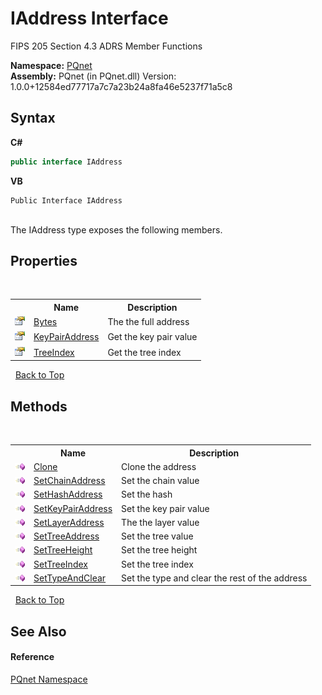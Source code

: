 # IAddress Interface
 

FIPS 205 Section 4.3 ADRS Member Functions

**Namespace:**&nbsp;<a href="fc4f881f-e121-9cf0-ed49-65bf6b5a005d.md">PQnet</a><br />**Assembly:**&nbsp;PQnet (in PQnet.dll) Version: 1.0.0+12584ed77717a7c7a23b24a8fa46e5237f71a5c8

## Syntax

**C#**<br />
``` C#
public interface IAddress
```

**VB**<br />
``` VB
Public Interface IAddress
```

<br />
The IAddress type exposes the following members.


## Properties
&nbsp;<table><tr><th></th><th>Name</th><th>Description</th></tr><tr><td>![Public property](media/pubproperty.gif "Public property")</td><td><a href="e7aa1559-da8a-1755-0b33-52a106b30462.md">Bytes</a></td><td>
The the full address</td></tr><tr><td>![Public property](media/pubproperty.gif "Public property")</td><td><a href="3536fbeb-72e8-a209-eca6-1fd0f12ab7e6.md">KeyPairAddress</a></td><td>
Get the key pair value</td></tr><tr><td>![Public property](media/pubproperty.gif "Public property")</td><td><a href="f3a78c11-4ff3-5a0e-1691-518b377263e7.md">TreeIndex</a></td><td>
Get the tree index</td></tr></table>&nbsp;
<a href="#iaddress-interface">Back to Top</a>

## Methods
&nbsp;<table><tr><th></th><th>Name</th><th>Description</th></tr><tr><td>![Public method](media/pubmethod.gif "Public method")</td><td><a href="7b933ce9-2c86-f22a-0436-c0e2f514c92a.md">Clone</a></td><td>
Clone the address</td></tr><tr><td>![Public method](media/pubmethod.gif "Public method")</td><td><a href="a82227d9-4c97-3ec1-c154-b68493e4151f.md">SetChainAddress</a></td><td>
Set the chain value</td></tr><tr><td>![Public method](media/pubmethod.gif "Public method")</td><td><a href="01603d2f-e220-2978-a0b3-0f11e122061f.md">SetHashAddress</a></td><td>
Set the hash</td></tr><tr><td>![Public method](media/pubmethod.gif "Public method")</td><td><a href="bc7d06f2-5dcc-d03a-3a98-c6dfa7b53f0a.md">SetKeyPairAddress</a></td><td>
Set the key pair value</td></tr><tr><td>![Public method](media/pubmethod.gif "Public method")</td><td><a href="80707384-05cc-e993-a47b-813b3f9c05fa.md">SetLayerAddress</a></td><td>
The the layer value</td></tr><tr><td>![Public method](media/pubmethod.gif "Public method")</td><td><a href="2f7d818b-b3d9-79aa-5b5f-546d92bf44ff.md">SetTreeAddress</a></td><td>
Set the tree value</td></tr><tr><td>![Public method](media/pubmethod.gif "Public method")</td><td><a href="97395596-bed9-565c-1330-505fc879c44b.md">SetTreeHeight</a></td><td>
Set the tree height</td></tr><tr><td>![Public method](media/pubmethod.gif "Public method")</td><td><a href="6846f02b-1262-7e44-6b06-125e5aa1f9f7.md">SetTreeIndex</a></td><td>
Set the tree index</td></tr><tr><td>![Public method](media/pubmethod.gif "Public method")</td><td><a href="c5eeec3d-1f20-9854-269c-e90b97a19197.md">SetTypeAndClear</a></td><td>
Set the type and clear the rest of the address</td></tr></table>&nbsp;
<a href="#iaddress-interface">Back to Top</a>

## See Also


#### Reference
<a href="fc4f881f-e121-9cf0-ed49-65bf6b5a005d.md">PQnet Namespace</a><br />
